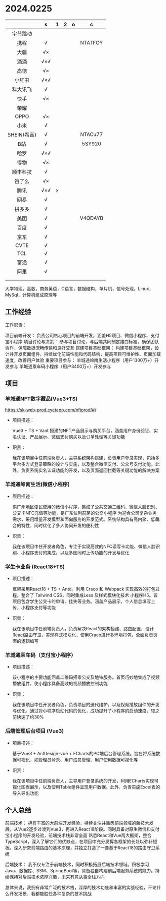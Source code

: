 # 2024.0225

|             |  s   |  1   |  2   |  o   |    c    |
| :---------: | :--: | :--: | :--: | :--: | :-----: |
|  字节跳动   |      |      |      |      |         |
|    携程     |  √   |      |      |      | NTATFOY |
|    大疆     |  √×  |      |      |      |         |
|    滴滴     | √×√  |      |      |      |         |
|    高德     |  √×  |      |      |      |         |
|   小红书    | √×√  |      |      |      |         |
|  科大讯飞   |  √   |      |      |      |         |
|    快手     |  √×  |      |      |      |         |
|    荣耀     |      |      |      |      |         |
|    OPPO     |  √×  |      |      |      |         |
|    小米     |  √   |      |      |      |         |
| SHEIN(希音) |  √   |      |      |      | NTACu77 |
|     B站     |  √   |      |      |      | 5SY920  |
|    哈罗     | √×√  |      |      |      |         |
|    得物     |  √×  |      |      |      |         |
|  顺丰科技   |  √   |      |      |      |         |
|   饿了么    |  √×  |      |      |      |         |
|    腾讯     | √×√  |  ×   |      |      |         |
|    网易     |  √   |      |      |      |         |
|   拼多多    |  √   |      |      |      |         |
|    美团     |  √   |      |      |      | V4QDAYB |
|    百度     |  √   |      |      |      |         |
|    京东     |  √   |      |      |      |         |
|    CVTE     |  √   |      |      |      |         |
|     TCL     |  √   |      |      |      |         |
|    富途     |  √   |      |      |      |         |
|    阿里     |  √   |      |      |      |         |
|             |      |      |      |      |         |
|             |      |      |      |      |         |



大学物理，高数，商务英语，C语言，数据结构，单片机，信号处理，Linux，MySql，计算机组成原理等



## 工作经验

工作职责：

项目前端开发： 负责公司核心项目的前端开发，涵盖H5项目、微信小程序、支付宝小程序
项目讨论与决策： 参与项目讨论，与后端共同制定接口标准，确保团队协作，保障数据流畅传输和良好交互
搭建项目基础框架： 构建项目基础框架，设计并开发页面组件，持续优化前端性能和代码结构，提高项目可维护性、页面加载速度，改善用户体验
重要项目参与：
    羊城通岭南生活小程序（用户1300万+）开发参与
    羊城通乘车码小程序（用户3400万+）开发参与



## 项目

### 羊城通NFT数字藏品(Vue3+TS)

https://sk-web-prod.cyctapp.com/nftprod/#/

- 项目描述：

  Vue3 + TS + Vant 搭建的NFT产品展示与购买平台，涵盖用户身份验证、实名认证、产品展示、微信支付购买以及订单处理等关键功能

- 职责：

  我在该项目中任前端负责人，主导系统架构搭建，负责用户登录实现，包括多平台多方式登录策略的设计与实施，以及整合微信支付、公众号支付功能。此外，负责系统实名认证功能的开发，以及页面返回拦截等关键功能的解决方案



### 羊城通岭南生活(微信小程序)

- 项目描述：

  供广州地区便民使用的微信小程序，集成了公共交通二维码、微信人脸识别、公交卡NFC充值等功能，是广东位列前茅的公交小程序 
  为迎合公司复杂业务需求，采用增量开发模型和面向服务的开发范式。系统结构具有高内聚、低耦合的特性，同时优化了多人协同开发的便利性
  
- 职责：

  我在该项目中任开发者角色，专注于实现高效的NFC读写卡功能、微信人脸识别、小程序支付的集成，以及多图同时上传功能的开发与优化



### 学生卡业务 (React18+TS)

- 项目描述：

  框架采用React18 + TS + Antd。利用 Craco 和 Webpack 实现高效的打包过程。整合了 Tailwind CSS，同时集成Less 及样式模块化技术
  小程序H5。该项目包含学生公交卡的申请、挂失等业务。涵盖产品展示，个人信息填写上传，小程序支付等功能
  
- 职责：

  我在该项目中任前端负责人，负责解决React的架构搭建、路由配置，设计React路由守卫，实现样式模块化，使用Craco进行多环境打包，全面负责页面的逻辑编写



### 羊城通乘车码（支付宝小程序）

- 项目描述：

  该小程序的主要功能涵盖二维码搭乘公交及地铁服务。首页巧妙地集成了视频播放组件，使小程序具备高效的视频播放控制功能

- 职责：

  我在该项目中任开发者角色，负责项目的迭代维护，以及视频播放组件的开发与优化。通过对小程序启动代码的优化，成功提升了小程序的启动速度，较之前快速了约30%



### 后端管理后台项目 (Vue3)

- 项目描述：

  基于Vue3 + AntDesign-vue + ECharts的PC端后台管理系统。旨在将系统数据可视化，如管理员登录、用户成员管理、用户使用数据可视化等

- 职责：

  我在该项目中任前端负责人，主导用户登录系统的开发，利用ECharts实现可视化图表展示，以及使用Table组件呈现用户数据。此外，负责实施Excel表的导入导出功能

## 个人总结

前端技术：
    拥有丰富的大前端开发经验，持续关注并熟悉前端领域的新技术发展。从Vue2逐步过渡到Vue3，再进入React18阶段。同时具备对原生微信和支付宝小程序的开发经验，前端技术栈非常全面
    熟悉React和Vue两大框架，整合TypeScript，深入了解它们的优缺点，在项目中充分发挥各框架的长处以弥补短板。深入研究前端路由的基本原理，并独立打造了一套基于React18的路由守卫系统

后端技术：
    我不仅专注于前端技术，同时积极拓展后端技术领域。积极学习Java、数据库、SSM、SpringBoot等，具备独自构建前后端服务系统的能力。持续保持对后端技术浓厚兴趣，未来有意从事全栈方向

总体来说，我拥有非常广泛的技术栈，深厚的技术功底和丰富的实战经验，不论什么开发场景，我都能胜任各种复杂的技术挑战
